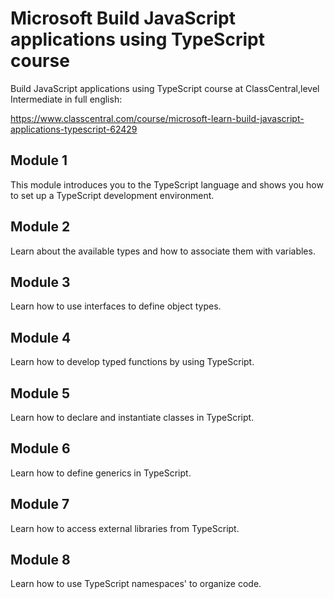 # Microsoft Build JavaScript applications using TypeScript course
Build JavaScript applications using TypeScript course at ClassCentral,level Intermediate in full english: 

https://www.classcentral.com/course/microsoft-learn-build-javascript-applications-typescript-62429

## Module 1
This module introduces you to the TypeScript language and shows you how to set up a TypeScript development environment.

## Module 2
Learn about the available types and how to associate them with variables.

## Module 3
Learn how to use interfaces to define object types.

## Module 4
Learn how to develop typed functions by using TypeScript.

## Module 5
Learn how to declare and instantiate classes in TypeScript.

## Module 6
Learn how to define generics in TypeScript.

## Module 7 
Learn how to access external libraries from TypeScript.

## Module 8
Learn how to use TypeScript namespaces' to organize code.
